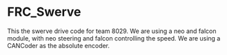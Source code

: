 # FRC_Swerve
This the swerve drive code for team 8029. We are using a neo and falcon module, with neo steering and falcon controlling the speed. We are using a CANCoder  as the absolute encoder. 
